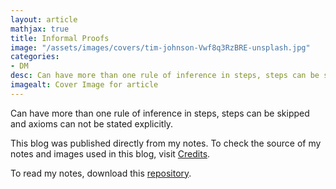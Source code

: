 ```yaml
---
layout: article
mathjax: true
title: Informal Proofs
image: "/assets/images/covers/tim-johnson-Vwf8q3RzBRE-unsplash.jpg"
categories:
- DM
desc: Can have more than one rule of inference in steps, steps can be skipped and axioms can not be stated explicitly. 
imagealt: Cover Image for article
---
```


Can have more than one rule of inference in steps, steps can be skipped and axioms can not be stated explicitly.

This blog was published directly from my notes.
To check the source of my notes and images used in this blog, visit <a href="/credits.html" target="_blank">Credits</a>.

To read my notes, download this <a href="https://github.com/bovem/CS" target="blank">repository</a>.
